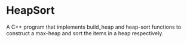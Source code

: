 # HeapSort
A C++ program that implements build_heap and heap-sort functions to construct a max-heap and sort the items in a heap respectively.
